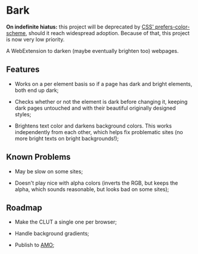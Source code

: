 # Bark

**On indefinite hiatus:** this project will be deprecated by [CSS'
prefers-color-scheme](https://developer.mozilla.org/en-US/docs/Web/CSS/@media/prefers-color-scheme),
should it reach widespread adoption. Because of that, this project is now very
low priority.

A WebExtension to darken (maybe eventually brighten too) webpages.

## Features

* Works on a per element basis so if a page has dark and bright elements, both
end up dark;

* Checks whether or not the element is dark before changing it, keeping dark
pages untouched and with their beautiful originally designed styles;

* Brightens text color and darkens background colors. This works independently
from each other, which helps fix problematic sites (no more bright texts on
bright backgrounds!);

## Known Problems

* May be slow on some sites;

* Doesn't play nice with alpha colors (inverts the RGB, but keeps the alpha,
which sounds reasonable, but looks bad on some sites);

## Roadmap

* Make the CLUT a single one per browser;

* Handle background gradients;

* Publish to [AMO](https://addons.mozilla.org);
